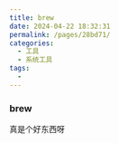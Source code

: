 ```yaml
---
title: brew
date: 2024-04-22 18:32:31
permalink: /pages/28bd71/
categories:
  - 工具
  - 系统工具
tags:
  - 
---
```

### brew

真是个好东西呀